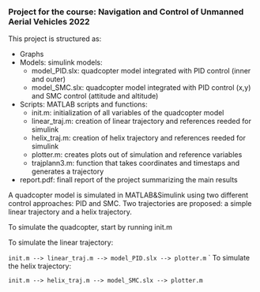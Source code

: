 ### Project for the course: Navigation and Control of Unmanned Aerial Vehicles 2022

This project is structured as:
- Graphs
- Models: simulink models:
    - model_PID.slx: quadcopter model integrated with PID control (inner and outer)
    - model_SMC.slx: quadcopter model integrated with PID control (x,y) and SMC control (attitude and altitude)
- Scripts: MATLAB scripts and functions:
    - init.m: initialization of all variables of the quadcopter model
    - linear_traj.m: creation of linear trajectory and references reeded for simulink
    - helix_traj.m:  creation of helix trajectory and references reeded for simulink
    - plotter.m: creates plots out of simulation and reference variables
    - trajplann3.m: function that takes coordinates and timestaps and generates a trajectory
- report.pdf: finall report of the project summarizing the main results

A quadcopter model is simulated in MATLAB&Simulink using two different control approaches: PID and SMC. Two trajectories are proposed: a simple linear trajectory and a helix trajectory.

To simulate the quadcopter, start by running init.m

To simulate the linear trajectory:

```init.m --> linear_traj.m --> model_PID.slx --> plotter.m```
`
To simulate the helix trajectory:

```init.m --> helix_traj.m --> model_SMC.slx --> plotter.m```